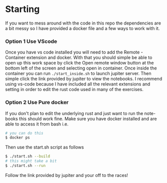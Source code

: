 # Starting
If you want to mess around with the code in this repo the dependencies are a bit messy so I have provided a docker file and a few ways to work with it.
### Option 1 Use VScode
Once you have vs code installed you will need to add the Remote - Container extension and docker. With that you should simple be able to open up this work space by click the Open remote window button at the bottom left of the screen and selecting open in container. Once inside the container you can run `./start_inside.sh` to launch jupiter server. Then simple click the link provided by jupiter to view the notebooks.
I recommend using vs-code because I have included all the relevant extensions and setting in order to edit the rust code used in many of the exercises.

### Option 2 Use Pure docker
If you don't plan to edit the underlying rust and just want to run the note-books this should work fine. Make sure you have docker installed and are able to access it from bash i.e.
```bash
# you can do this
$ docker ps
```
Then use the start.sh script as follows
```bash
$ ./start.sh --build
# this might take a bit
$ ./start.sh --run
```
Follow the link provided by jupiter and your off to the races!